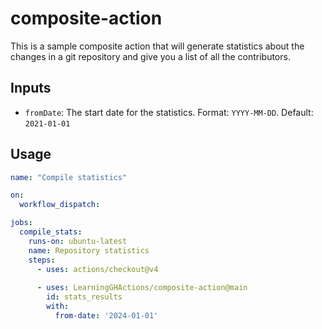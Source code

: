 # composite-action

This is a sample composite action that will generate statistics about the changes in a git repository and give you a list of all the contributors.

## Inputs

- `fromDate`: The start date for the statistics. Format: `YYYY-MM-DD`. Default: `2021-01-01`

## Usage

```yaml
name: "Compile statistics"

on:
  workflow_dispatch:

jobs:
  compile_stats:
    runs-on: ubuntu-latest
    name: Repository statistics
    steps:
      - uses: actions/checkout@v4
      
      - uses: LearningGHActions/composite-action@main
        id: stats_results
        with:
          from-date: '2024-01-01'
```